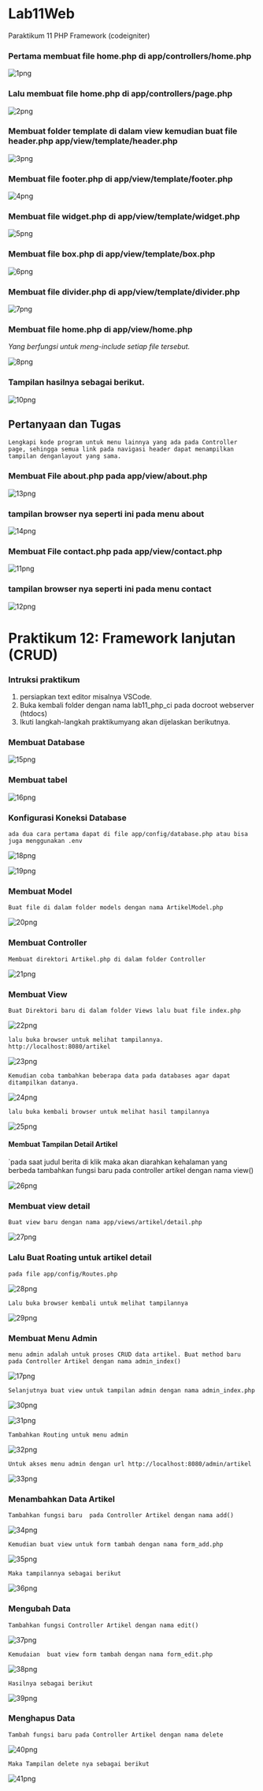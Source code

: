 # Lab11Web
Paraktikum 11 PHP Framework (codeigniter)

### Pertama membuat file home.php di app/controllers/home.php

![1png](ci4/public/img/1.png)

### Lalu membuat file home.php di app/controllers/page.php

![2png](ci4/public/img/2.png)

### Membuat folder template di dalam view kemudian buat file header.php app/view/template/header.php

![3png](ci4/public/img/3.png)

### Membuat file footer.php di app/view/template/footer.php

![4png](ci4/public/img/4.png)

### Membuat file widget.php di app/view/template/widget.php

![5png](ci4/public/img/5.png)

### Membuat file box.php di app/view/template/box.php

![6png](ci4/public/img/6.png)

### Membuat file divider.php di app/view/template/divider.php

![7png](ci4/public/img/7.png)

### Membuat file home.php di app/view/home.php
*Yang berfungsi untuk meng-include setiap file tersebut.*

![8png](ci4/public/img/8.png)

### Tampilan hasilnya sebagai berikut.

![10png](ci4/public/img/10.png)

## Pertanyaan dan Tugas
`Lengkapi kode program untuk menu lainnya yang ada pada Controller page, sehingga semua link pada navigasi header dapat menampilkan tampilan denganlayout yang sama.`

### Membuat File about.php pada app/view/about.php

![13png](ci4/public/img/13.png)

### tampilan browser nya seperti ini pada menu about

![14png](ci4/public/img/14.png)

### Membuat File contact.php pada app/view/contact.php

![11png](ci4/public/img/11.png)

### tampilan browser nya seperti ini pada menu contact

![12png](ci4/public/img/12.png)


# Praktikum 12: Framework lanjutan (CRUD)
### Intruksi praktikum
1. persiapkan text editor misalnya VSCode.
2. Buka kembali folder dengan nama lab11_php_ci pada docroot webserver (htdocs)
3. Ikuti langkah-langkah praktikumyang akan dijelaskan berikutnya.

### Membuat Database

![15png](ci4/public/img/15.png)

### Membuat tabel

![16png](ci4/public/img/16.png)

### Konfigurasi Koneksi Database
`ada dua cara pertama dapat di file app/config/database.php atau bisa juga menggunakan .env`

![18png](ci4/public/img/18.png)

![19png](ci4/public/img/19.png)

### Membuat Model
`Buat file di dalam folder models dengan nama ArtikelModel.php`

![20png](ci4/public/img/20.png)

### Membuat Controller
`Membuat direktori Artikel.php di dalam folder Controller`

![21png](ci4/public/img/21.png)

### Membuat View
`Buat Direktori baru di dalam folder Views lalu buat file index.php`

![22png](ci4/public/img/22.png)

`lalu buka browser untuk melihat tampilannya. http://localhost:8080/artikel`

![23png](ci4/public/img/23.png)

`Kemudian coba tambahkan beberapa data pada databases agar dapat ditampilkan datanya.`

![24png](ci4/public/img/24.png)

`lalu buka kembali browser untuk melihat hasil tampilannya`

![25png](ci4/public/img/25.png)

#### Membuat Tampilan Detail Artikel
`pada saat judul berita di klik maka akan diarahkan kehalaman yang berbeda tambahkan fungsi baru pada controller artikel dengan nama view()

![26png](ci4/public/img/26.png)

### Membuat view detail
`Buat view baru dengan nama app/views/artikel/detail.php`

![27png](ci4/public/img/27.png)

### Lalu Buat Roating untuk artikel detail
`pada file app/config/Routes.php`

![28png](ci4/public/img/28.png)

`Lalu buka browser kembali untuk melihat tampilannya`

![29png](ci4/public/img/29.png)

### Membuat Menu Admin
`menu admin adalah untuk proses CRUD data artikel. Buat method baru pada Controller Artikel dengan nama admin_index()`

![17png](ci4/public/img/17.png)

`Selanjutnya buat view untuk tampilan admin dengan nama admin_index.php`

![30png](ci4/public/img/30.png)

![31png](ci4/public/img/31.png)

`Tambahkan Routing untuk menu admin`

![32png](ci4/public/img/32.png)

`Untuk akses menu admin dengan url http://localhost:8080/admin/artikel`

![33png](ci4/public/img/33.png)

### Menambahkan Data Artikel
`Tambahkan fungsi baru  pada Controller Artikel dengan nama add()`

![34png](ci4/public/img/34.png)

`Kemudian buat view untuk form tambah dengan nama form_add.php`

![35png](ci4/public/img/35.png)

`Maka tampilannya sebagai berikut`

![36png](ci4/public/img/36.png)

### Mengubah Data
`Tambahkan fungsi Controller Artikel dengan nama edit()`

![37png](ci4/public/img/37.png)

`Kemudaian  buat view form tambah dengan nama form_edit.php`

![38png](ci4/public/img/38.png)

`Hasilnya sebagai berikut`

![39png](ci4/public/img/39.png)

### Menghapus Data
`Tambah fungsi baru pada Controller Artikel dengan nama delete`

![40png](ci4/public/img/40.png)

`Maka Tampilan delete nya sebagai berikut`

![41png](ci4/public/img/41.png)